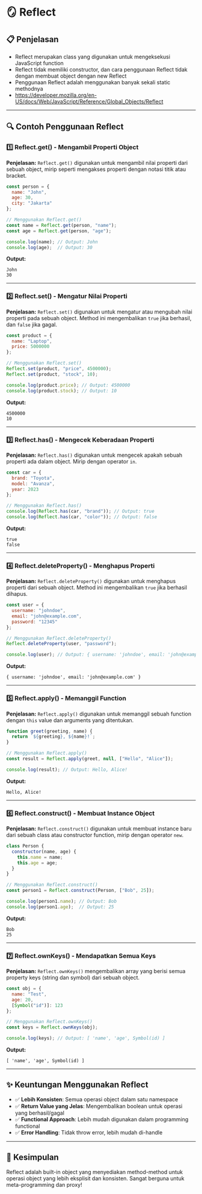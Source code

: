 # 🪞 Reflect

## 📋 Penjelasan

- Reflect merupakan class yang digunakan untuk mengeksekusi JavaScript function
- Reflect tidak memiliki constructor, dan cara penggunaan Reflect tidak dengan membuat object dengan new Reflect
- Penggunaan Reflect adalah menggunakan banyak sekali static methodnya
- https://developer.mozilla.org/en-US/docs/Web/JavaScript/Reference/Global_Objects/Reflect

---

## 🔍 Contoh Penggunaan Reflect

### 1️⃣ Reflect.get() - Mengambil Properti Object

**Penjelasan:** `Reflect.get()` digunakan untuk mengambil nilai properti dari sebuah object, mirip seperti mengakses properti dengan notasi titik atau bracket.

```javascript
const person = {
  name: "John",
  age: 30,
  city: "Jakarta"
};

// Menggunakan Reflect.get()
const name = Reflect.get(person, "name");
const age = Reflect.get(person, "age");

console.log(name); // Output: John
console.log(age);  // Output: 30
```

**Output:**
```
John
30
```

---

### 2️⃣ Reflect.set() - Mengatur Nilai Properti

**Penjelasan:** `Reflect.set()` digunakan untuk mengatur atau mengubah nilai properti pada sebuah object. Method ini mengembalikan `true` jika berhasil, dan `false` jika gagal.

```javascript
const product = {
  name: "Laptop",
  price: 5000000
};

// Menggunakan Reflect.set()
Reflect.set(product, "price", 4500000);
Reflect.set(product, "stock", 10);

console.log(product.price); // Output: 4500000
console.log(product.stock); // Output: 10
```

**Output:**
```
4500000
10
```

---

### 3️⃣ Reflect.has() - Mengecek Keberadaan Properti

**Penjelasan:** `Reflect.has()` digunakan untuk mengecek apakah sebuah properti ada dalam object. Mirip dengan operator `in`.

```javascript
const car = {
  brand: "Toyota",
  model: "Avanza",
  year: 2023
};

// Menggunakan Reflect.has()
console.log(Reflect.has(car, "brand")); // Output: true
console.log(Reflect.has(car, "color")); // Output: false
```

**Output:**
```
true
false
```

---

### 4️⃣ Reflect.deleteProperty() - Menghapus Properti

**Penjelasan:** `Reflect.deleteProperty()` digunakan untuk menghapus properti dari sebuah object. Method ini mengembalikan `true` jika berhasil dihapus.

```javascript
const user = {
  username: "johndoe",
  email: "john@example.com",
  password: "12345"
};

// Menggunakan Reflect.deleteProperty()
Reflect.deleteProperty(user, "password");

console.log(user); // Output: { username: 'johndoe', email: 'john@example.com' }
```

**Output:**
```
{ username: 'johndoe', email: 'john@example.com' }
```

---

### 5️⃣ Reflect.apply() - Memanggil Function

**Penjelasan:** `Reflect.apply()` digunakan untuk memanggil sebuah function dengan `this` value dan arguments yang ditentukan.

```javascript
function greet(greeting, name) {
  return `${greeting}, ${name}!`;
}

// Menggunakan Reflect.apply()
const result = Reflect.apply(greet, null, ["Hello", "Alice"]);

console.log(result); // Output: Hello, Alice!
```

**Output:**
```
Hello, Alice!
```

---

### 6️⃣ Reflect.construct() - Membuat Instance Object

**Penjelasan:** `Reflect.construct()` digunakan untuk membuat instance baru dari sebuah class atau constructor function, mirip dengan operator `new`.

```javascript
class Person {
  constructor(name, age) {
    this.name = name;
    this.age = age;
  }
}

// Menggunakan Reflect.construct()
const person1 = Reflect.construct(Person, ["Bob", 25]);

console.log(person1.name); // Output: Bob
console.log(person1.age);  // Output: 25
```

**Output:**
```
Bob
25
```

---

### 7️⃣ Reflect.ownKeys() - Mendapatkan Semua Keys

**Penjelasan:** `Reflect.ownKeys()` mengembalikan array yang berisi semua property keys (string dan symbol) dari sebuah object.

```javascript
const obj = {
  name: "Test",
  age: 20,
  [Symbol("id")]: 123
};

// Menggunakan Reflect.ownKeys()
const keys = Reflect.ownKeys(obj);

console.log(keys); // Output: [ 'name', 'age', Symbol(id) ]
```

**Output:**
```
[ 'name', 'age', Symbol(id) ]
```

---

## ✨ Keuntungan Menggunakan Reflect

- ✅ **Lebih Konsisten**: Semua operasi object dalam satu namespace
- ✅ **Return Value yang Jelas**: Mengembalikan boolean untuk operasi yang berhasil/gagal
- ✅ **Functional Approach**: Lebih mudah digunakan dalam programming functional
- ✅ **Error Handling**: Tidak throw error, lebih mudah di-handle

---

## 🎯 Kesimpulan

Reflect adalah built-in object yang menyediakan method-method untuk operasi object yang lebih eksplisit dan konsisten. Sangat berguna untuk meta-programming dan proxy!
